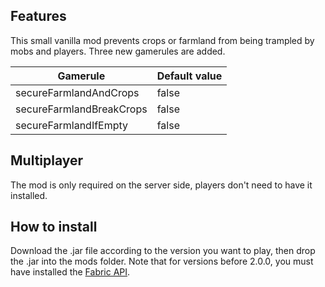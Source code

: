 Features
--------
This small vanilla mod prevents crops or farmland from being trampled by mobs and players. Three new gamerules are added.

| Gamerule                  | Default value |
| ------------------------- | ------------- |
| secureFarmlandAndCrops    | false         |
| secureFarmlandBreakCrops  | false         |
| secureFarmlandIfEmpty     | false         |


Multiplayer
-----------
The mod is only required on the server side, players don't need to have it installed.


How to install
--------------
Download the .jar file according to the version you want to play, then drop the .jar into the mods folder.
Note that for versions before 2.0.0, you must have installed the [Fabric API](https://www.curseforge.com/minecraft/mc-mods/fabric-api/files).
